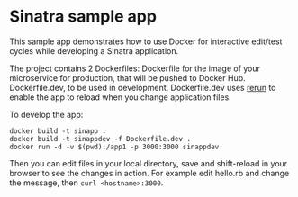 # Sinatra sample app

This sample app demonstrates how to use Docker for interactive edit/test cycles while developing a Sinatra application.

The project contains 2 Dockerfiles: Dockerfile for the image of your microservice for production, that will be pushed to Docker Hub. Dockerfile.dev, to be used in development. Dockerfile.dev uses [rerun](http://www.sinatrarb.com/faq.html#reloading) to enable the app to reload when you change application files.

To develop the app:
```
docker build -t sinapp .
docker build -t sinappdev -f Dockerfile.dev .
docker run -d -v $(pwd):/app1 -p 3000:3000 sinappdev
```

Then you can edit files in your local directory, save and shift-reload in your browser to see the changes in action. For example edit hello.rb and change the message, then `curl <hostname>:3000`.


